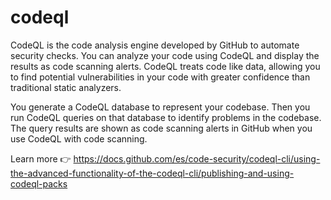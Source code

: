 # codeql
CodeQL is the code analysis engine developed by GitHub to automate security checks. You can analyze your code using CodeQL and display the results as code scanning alerts.
CodeQL treats code like data, allowing you to find potential vulnerabilities in your code with greater confidence than traditional static analyzers.

You generate a CodeQL database to represent your codebase.
Then you run CodeQL queries on that database to identify problems in the codebase.
The query results are shown as code scanning alerts in GitHub when you use CodeQL with code scanning.

Learn more 👉 https://docs.github.com/es/code-security/codeql-cli/using-the-advanced-functionality-of-the-codeql-cli/publishing-and-using-codeql-packs
